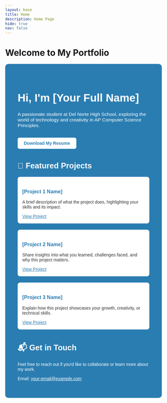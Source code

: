 ```yaml
---
layout: base
title: Home 
description: Home Page
hide: true
nav: false
---
```


# Welcome to My Portfolio

<div style="max-width: 800px; margin: auto; padding: 40px; font-family: sans-serif; background-color: #2A7DB1; color: white; border-radius: 10px;">

<!-- Hero Section -->
<h1 style="font-size: 2.5em; font-weight: bold; color: white;">Hi, I'm [Your Full Name]</h1>
<p style="font-size: 1.1em;">A passionate student at Del Norte High School, exploring the world of technology and creativity in AP Computer Science Principles.</p>

<p>
  <a href="link-to-resume.pdf" style="display: inline-block; margin-top: 15px; padding: 10px 20px; background-color: white; color: #2A7DB1; text-decoration: none; font-weight: bold; border-radius: 6px;">
    Download My Resume
  </a>
</p>

<!-- Featured Projects -->
<h2 style="margin-top: 40px; font-size: 1.8em; color: white;">🌟 Featured Projects</h2>

<div style="display: grid; grid-template-columns: 1fr; gap: 20px;">
  <div style="background-color: white; color: #333; padding: 15px; border-radius: 8px;">
    <h3 style="color: #2A7DB1;">[Project 1 Name]</h3>
    <p>A brief description of what the project does, highlighting your skills and its impact.</p>
    <a href="link" style="color: #2A7DB1; text-decoration: underline;">View Project</a>
  </div>

  <div style="background-color: white; color: #333; padding: 15px; border-radius: 8px;">
    <h3 style="color: #2A7DB1;">[Project 2 Name]</h3>
    <p>Share insights into what you learned, challenges faced, and why this project matters.</p>
    <a href="link" style="color: #2A7DB1; text-decoration: underline;">View Project</a>
  </div>

  <div style="background-color: white; color: #333; padding: 15px; border-radius: 8px;">
    <h3 style="color: #2A7DB1;">[Project 3 Name]</h3>
    <p>Explain how this project showcases your growth, creativity, or technical skills.</p>
    <a href="link" style="color: #2A7DB1; text-decoration: underline;">View Project</a>
  </div>
</div>

<!-- Contact Section -->
<h2 style="margin-top: 40px; font-size: 1.8em; color: white;">📬 Get in Touch</h2>
<p>Feel free to reach out if you'd like to collaborate or learn more about my work.</p>
<p>Email: <a href="mailto:your-email@example.com" style="color: white; text-decoration: underline;">your-email@example.com</a></p>

</div>
